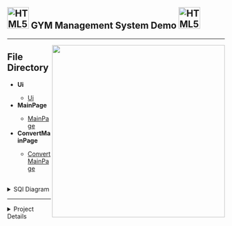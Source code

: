 <h2><img align="" alt="HTML5" width="50px" src="https://download.logo.wine/logo/Python_(programming_language)/Python_(programming_language)-Logo.wine.png" /> GYM Management System Demo <img align="" alt="HTML5" width="50px" src="https://download.logo.wine/logo/Python_(programming_language)/Python_(programming_language)-Logo.wine.png" /> </h2><hr /> 

<img src="https://github.com/mXBozkurt/Gym_Management_System_mxsoftware/blob/master/assets/martialarts_g.png" width="400px" align="right"></img>

<h2>File Directory</h2>
<ul>
    <li><b>Ui </b></li>
        <ul>
            <li><a href='https://github.com/mXBozkurt/Gym_Management_System_mxsoftware/blob/master/main.ui'> Ui </a>            </li>
        </ul>
    <li><b>MainPage</b></li>
        <ul>
            <li><a href='https://github.com/mXBozkurt/Gym_Management_System_mxsoftware/blob/master/main_page.py'> MainPage </a>            </li>
        </ul>
    <li><b>ConvertMainPage </b></li>
        <ul>
            <li><a href='https://github.com/mXBozkurt/Gym_Management_System_mxsoftware/blob/master/main_python.py'> ConvertMainPage </a>            </li>
        </ul>
            </ul> <br>
    <details>
        <summary>SQl Diagram</summary>
        <img src=""></img>
    </details>
    <hr />
    <details>
      <summary>Project Details</summary>
        <img src="https://github.com/mXBozkurt/Gym_Management_System_mxsoftware/blob/master/photos/1.PNG"></img>
        <img src="https://github.com/mXBozkurt/Gym_Management_System_mxsoftware/blob/master/photos/2.png"></img>
        <img src="https://github.com/mXBozkurt/Gym_Management_System_mxsoftware/blob/master/photos/3.png"></img>
    </details>
    
<ul>